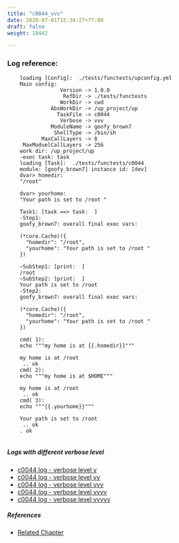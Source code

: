 ```yaml
---
title: "c0044_vvv"
date: 2020-07-01T15:34:27+77:00
draft: false
weight: 10442

---
```


### Log reference: <no value>

```
    loading [Config]:  ./tests/functests/upconfig.yml
    Main config:
                 Version -> 1.0.0
                  RefDir -> ./tests/functests
                 WorkDir -> cwd
              AbsWorkDir -> /up_project/up
                TaskFile -> c0044
                 Verbose -> vvv
              ModuleName -> goofy_brown7
               ShellType -> /bin/sh
           MaxCallLayers -> 8
     MaxModuelCallLayers -> 256
    work dir: /up_project/up
    -exec task: task
    loading [Task]:  ./tests/functests/c0044
    module: [goofy_brown7] instance id: [dev]
    dvar> homedir:
    "/root"
    
    dvar> yourhome:
    "Your path is set to /root "
    
    Task1: [task ==> task:  ]
    -Step1:
    goofy_brown7: overall final exec vars:
    
    (*core.Cache)({
      "homedir": "/root",
      "yourhome": "Your path is set to /root "
    })
    
    ~SubStep1: [print:  ]
    /root
    ~SubStep2: [print:  ]
    Your path is set to /root 
    -Step2:
    goofy_brown7: overall final exec vars:
    
    (*core.Cache)({
      "homedir": "/root",
      "yourhome": "Your path is set to /root "
    })
    
    cmd( 1):
    echo """my home is at {{.homedir}}"""
    
    my home is at /root
     .. ok
    cmd( 2):
    echo """my home is at $HOME"""
    
    my home is at /root
     .. ok
    cmd( 3):
    echo """{{.yourhome}}"""
    
    Your path is set to /root
     .. ok
    . ok
    
```

##### Logs with different verbose level
* [c0044 log - verbose level v](../../logs/c0044_v)
* [c0044 log - verbose level vv](../../logs/c0044_vv)
* [c0044 log - verbose level vvv](../../logs/c0044_vvv)
* [c0044 log - verbose level vvvv](../../logs/c0044_vvvv)
* [c0044 log - verbose level vvvvv](../../logs/c0044_vvvvv)

##### References
* [Related Chapter](../../env-vars/c0044)
